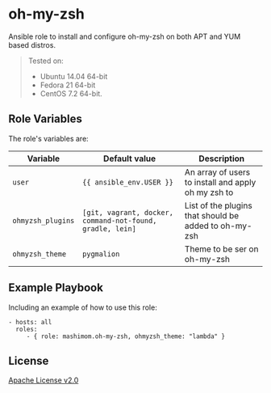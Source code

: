 # oh-my-zsh

Ansible role to install and configure oh-my-zsh on both APT and YUM based distros.

> Tested on:
>
> * Ubuntu 14.04 64-bit
> * Fedora 21 64-bit
> * CentOS 7.2 64-bit.

## Role Variables

The role's variables are:

| Variable | Default value | Description |
|----------|---------------|-------------|
| `user`   | `{{ ansible_env.USER }}` | An array of users to install and apply oh my zsh to |
| `ohmyzsh_plugins` | `[git, vagrant, docker, command-not-found, gradle, lein]` | List of the plugins that should be added to oh-my-zsh |
| `ohmyzsh_theme` | `pygmalion` | Theme to be ser on oh-my-zsh |

## Example Playbook

Including an example of how to use this role:

    - hosts: all
      roles:
         - { role: mashimom.oh-my-zsh, ohmyzsh_theme: "lambda" }

## License

[Apache License v2.0](LICENSE)
